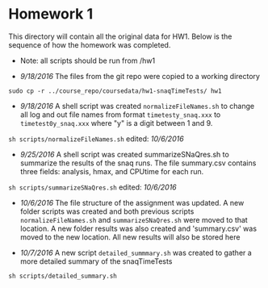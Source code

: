 # Homework 1

This directory will contain all the original data for HW1.  Below is the sequence of how the homework was completed.
* Note: all scripts should be run from /hw1

- *9/18/2016* The files from the git repo were copied to a working directory

`sudo cp -r ../course_repo/coursedata/hw1-snaqTimeTests/ hw1`  

- *9/18/2016* A shell script was created `normalizeFileNames.sh` to change all log and out file names from format
   `timetesty_snaq.xxx` to `timetest0y_snaq.xxx` where "y" is a digit between 1 and 9.

`sh scripts/normalizeFileNames.sh` edited: *10/6/2016*
- *9/25/2016* A shell script was created summarizeSNaQres.sh to summarize the results of the snaq runs.  The file summary.csv contains three fields: analysis, hmax, and CPUtime for each run.

`sh scripts/summarizeSNaQres.sh` edited: *10/6/2016*

- *10/6/2016* The file structure of the assignment was updated.  A new folder scripts was created and both previous scripts `normalizeFileNames.sh` and `summarizeSNaQres.sh` were moved to that location. A new folder results was also created and 'summary.csv' was moved to the new location.  All new results will also be stored here

- *10/7/2016* A new script `detailed_summmary.sh` was created to gather a more detailed summary of the snaqTimeTests

`sh scripts/detailed_summary.sh`
